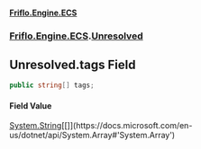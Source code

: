 #### [Friflo.Engine.ECS](index.md#'index')
### [Friflo.Engine.ECS](Friflo.Engine.ECS.md#'Friflo.Engine.ECS').[Unresolved](Unresolved.md#'Friflo.Engine.ECS.Unresolved')

## Unresolved.tags Field

```csharp
public string[] tags;
```

#### Field Value
[System.String](https://docs.microsoft.com/en-us/dotnet/api/System.String#'System.String')[[]](https://docs.microsoft.com/en-us/dotnet/api/System.Array#'System.Array')